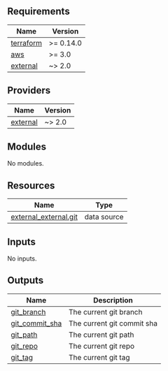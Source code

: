 <!-- BEGINNING OF PRE-COMMIT-TERRAFORM DOCS HOOK -->
## Requirements

| Name | Version |
|------|---------|
| <a name="requirement_terraform"></a> [terraform](#requirement\_terraform) | >= 0.14.0 |
| <a name="requirement_aws"></a> [aws](#requirement\_aws) | >= 3.0 |
| <a name="requirement_external"></a> [external](#requirement\_external) | ~> 2.0 |

## Providers

| Name | Version |
|------|---------|
| <a name="provider_external"></a> [external](#provider\_external) | ~> 2.0 |

## Modules

No modules.

## Resources

| Name | Type |
|------|------|
| [external_external.git](https://registry.terraform.io/providers/hashicorp/external/latest/docs/data-sources/external) | data source |

## Inputs

No inputs.

## Outputs

| Name | Description |
|------|-------------|
| <a name="output_git_branch"></a> [git\_branch](#output\_git\_branch) | The current git branch |
| <a name="output_git_commit_sha"></a> [git\_commit\_sha](#output\_git\_commit\_sha) | The current git commit sha |
| <a name="output_git_path"></a> [git\_path](#output\_git\_path) | The current git path |
| <a name="output_git_repo"></a> [git\_repo](#output\_git\_repo) | The current git repo |
| <a name="output_git_tag"></a> [git\_tag](#output\_git\_tag) | The current git tag |
<!-- END OF PRE-COMMIT-TERRAFORM DOCS HOOK -->
